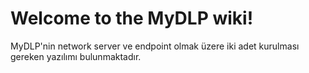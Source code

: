 # Welcome to the MyDLP wiki!
MyDLP'nin network server ve endpoint olmak üzere iki adet kurulması gereken yazılımı bulunmaktadır. 
